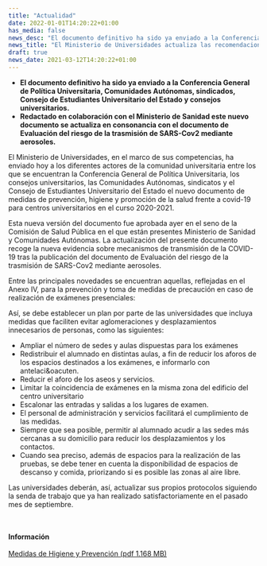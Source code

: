 ```yaml
---
title: "Actualidad"   
date: 2022-01-01T14:20:22+01:00
has_media: false
news_desc: "El documento definitivo ha sido ya enviado a la Conferencia General de Política Universitaria, Comunidades Autónomas, sindicados, Consejo de Estudiantes Universitario del Estado y consejos universitarios. Redactado en colaboración con el Ministerio de Sanidad este nuevo documento se actualiza en consonancia con el documento de Evaluación del riesgo de la trasmisión de SARS-Cov2 mediante aerosoles."
news_title: "El Ministerio de Universidades actualiza las recomendaciones generales de higiene y prevención de COVID-19."
draft: true
news_date: 2021-03-12T14:20:22+01:00
---
```

<ul>
<li><strong>El documento definitivo ha sido ya enviado a la Conferencia General de Pol&iacute;tica Universitaria, Comunidades Aut&oacute;nomas, sindicados, Consejo de Estudiantes Universitario del Estado y consejos universitarios.</strong></li>
<li><strong>Redactado en colaboraci&oacute;n con el Ministerio de Sanidad este nuevo documento se actualiza en consonancia con el documento de Evaluaci&oacute;n del riesgo de la trasmisi&oacute;n de SARS-Cov2 mediante aerosoles.</strong></li>
</ul>
<p>El Ministerio de Universidades, en el marco de sus competencias, ha enviado hoy a los diferentes actores de la comunidad universitaria entre los que se encuentran la Conferencia General de Pol&iacute;tica Universitaria, los consejos universitarios, las Comunidades Aut&oacute;nomas, sindicatos y el Consejo de Estudiantes Universitario del Estado el nuevo documento de medidas de prevenci&oacute;n, higiene y promoci&oacute;n de la salud frente a covid-19 para centros universitarios en el curso 2020-2021.</p>
<p>Esta nueva versi&oacute;n del documento fue aprobada ayer en el seno de la Comisi&oacute;n de Salud P&uacute;blica en el que est&aacute;n presentes Ministerio de Sanidad y Comunidades Aut&oacute;nomas. La actualizaci&oacute;n del presente documento recoge la nueva evidencia sobre mecanismos de transmisi&oacute;n de la COVID-19 tras la publicaci&oacute;n del documento de Evaluaci&oacute;n del riesgo de la trasmisi&oacute;n de SARS-Cov2 mediante aerosoles.</p>
<p>Entre las principales novedades se encuentran aquellas, reflejadas en el Anexo IV, para la prevenci&oacute;n y toma de medidas de precauci&oacute;n en caso de realizaci&oacute;n de ex&aacute;menes presenciales:</p>
<p>As&iacute;, se debe establecer un plan por parte de las universidades que incluya medidas que faciliten evitar aglomeraciones y desplazamientos innecesarios de personas, como las siguientes:</p>
<ul>
<li>Ampliar el n&uacute;mero de sedes y aulas dispuestas para los ex&aacute;menes</li>
<li>Redistribuir el alumnado en distintas aulas, a fin de reducir los aforos de los espacios destinados a los ex&aacute;menes, e informarlo con antelaci&amp;oacuten.</li>
<li>Reducir el aforo de los aseos y servicios.</li>
<li>Limitar la coincidencia de ex&aacute;menes en la misma zona del edificio del centro universitario</li>
<li>Escalonar las entradas y salidas a los lugares de examen.</li>
<li>El personal de administraci&oacute;n y servicios facilitar&aacute; el cumplimiento de las medidas.</li>
<li>Siempre que sea posible, permitir al alumnado acudir a las sedes m&aacute;s cercanas a su domicilio para reducir los desplazamientos y los contactos.</li>
<li>Cuando sea preciso, adem&aacute;s de espacios para la realizaci&oacute;n de las pruebas, se debe tener en cuenta la disponibilidad de espacios de descanso y comida, priorizando si es posible las zonas al aire libre.</li>
</ul>
<p>Las universidades deber&aacute;n, as&iacute;, actualizar sus propios protocolos siguiendo la senda de trabajo que ya han realizado satisfactoriamente en el pasado mes de septiembre.</p>

<br><br>
<b>Información</b>
<br><br>
<a href="{{<siteurl>}}documentos/PDFews/MedidasHigienPrevencion.pdf" target="_blank">  Medidas de Higiene y Prevención (pdf 1.168 MB)</a>
